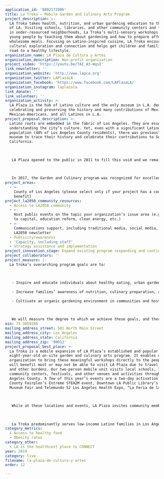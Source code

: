 ```yaml
---
application_id: '8892172906'
title: La Troka — Mobile Garden and Culinary Arts Program
project_description: >-
  LA Troka takes health, nutrition, and urban gardening education to the streets
  of LA. Visiting schools, libraries, and other community centers and festivals
  in under-resourced neighborhoods, La Troka’s multi-sensory workshops empower
  young people by teaching them about gardening and how to prepare affordable,
  wholesome meals. Focusing on Latino-inspired cuisine, LA Troka encourages
  cultural exploration and connection and helps get children and families on the
  road to a healthy lifestyle.
organization_name: LA Plaza de Cultura y Artes
organization_description: Non-profit organization
project_video: 'https://youtu.be/TAI_A3-mqsI'
link_newsletter: ''
organization_website: 'http://www.lapca.org'
organization_twitter: LAPlazaLA
organization_facebook: 'https://www.facebook.com/LAPlazaLA/'
organization_instagram: laplazala
link_donate: ''
link_volunteer: ''
organization_activity: >-
  LA Plaza is the hub of Latino culture and the only museum in L.A. dedicated to
  celebrating and preserving the history and many contributions of Mexicans,
  Mexican-Americans, and all Latinos in L.A.
project_proposal_description: >-
  Latino roots are embedded in the fabric of Los Angeles. They are essential to
  understanding the city’s culture. Yet, even with a significant Latino
  population (48% of Los Angeles County residents), there was previously no
  museum to trace their history and celebrate their contributions to Southern
  California. 
   
   
   
   LA Plaza opened to the public in 2011 to fill this void and we remain the only institution in the region that combines and honors Latino culture, art, and history. Our mission resonated with the local community and we have turned that original inspiration into growing impact. In 2018, LA Plaza welcomed more than 110,000 visitors (an increase from 95,000 in 2017). Services have also expanded from 15 community programs and events in 2011 to more than 85 last year. We are an admission-free museum and provide quality programming, elevating and celebrating LA’s rich Latino culture and heritage. In 2018, we served more than 8,000 school aged children through our free garden and culinary educational workshops. These children frequently bring their families back to attend our five annual Family Day events, visiting our exhibitions, enjoying live music and participating in garden, culinary and art workshops. Earlier this year, the Coronel family made it a point to bring photos to our Family Day event of their 2rd grade son carrying out a “healthy tostadas” recipe he’d learned in one of our workshops. Other participants in the program have expressed the joy of eating a tomato for the first time. These are a few examples of how our workshops an impact long after they have been carried out. 
   
   
   
   In 2017, the Garden and Culinary program was recognized for excellence in museum education with the California State Superintendent’s Award by the California Association of Museums.
project_areas:
  - >-
    County of Los Angeles (please select only if your project has a countywide
    benefit)
project_la2050_community_resources:
  - Access to LA2050 community
  - >-
    Host public events on the topic your organization’s issue area (e.g. access
    to capital, education reform, clean energy, etc.) 
  - >-
    Communications support, including traditional media, social media, and
    LA2050 newsletter
  - Publicity/awareness
  - 'Capacity, including staff'
  - Strategy assistance and implementation
project_innovation_stage: Expand existing program (expanding and continuing ongoing successful projects)
project_collaborators: ''
project_measure: |-
  La Troka’s overarching program goals are to:
   
   
   
   - Inspire and educate individuals about healthy eating, urban gardening and Latino culture reaching a minimum of 10,000 people annually; 
   
   - Increase families’ awareness of nutrition, culinary preparation, and the culture and history of produce;
   
   - Cultivate an organic gardening environment in communities and hosting institutions
   
   
   
   We will measure the degree to which we achieve these goals, and therefore program success, through pre- and post-assessments of participants and through increasing participation in events throughout the city. We plan to activate LA Troka a minimum four days a week.
ein: 75-3059288
mailing_address_street: 501 North Main Street
mailing_address_city: Los Angeles
mailing_address_state: California
mailing_address_zip: '90012'
project_proposal_best_place: >-
  La Troka is a mobile expansion of LA Plaza’s established and popular
  eight-year-old on-site garden and culinary arts program. It enables our
  organization to bring these meaningful workshops directly to the people who
  will benefit most or may not be able to visit LA Plaza due to travel barriers
  and other burdens. Our two-person mobile unit visits local schools, libraries,
  community centers, festivals, and other venues and activities throughout Los
  Angeles County. A few of this year’s events are a two-day activation at the LA
  County Fairplex’s Extreme STEA2M event, Downtown LA Public Library’s Mobile
  Museum Fair and Telemundo 52 Los Angeles Health Expo, “La Feria de la Salud”. 
   
   
   
   While at these locations and events, LA Plaza invites community members to join us for free workshops. These active and hands-on sessions teach families about urban gardening, the nutritional value of fruits and vegetables, healthy choices beyond the mobile experience, and the historical and cultural ties to food like corn, amaranth and tomatoes. Empowering our community with this history and the ability to understand, appreciate, and cook healthy food is an invaluable gift and a foundation on which to build life-long health. Additionally, the program has a multiplier impact as lessons are carried home and shared with other family members, creating a chain reaction of behavior changes in whole families and the wider Los Angeles community. 
   
   
   
   La Troka predominantly serves low-income Latino families in Los Angeles County. This is a particularly important population to reach because research shows that minority youth, especially those living in poverty, are at the highest risk of developing unhealthy habits that can derail their aspirations and futures.
category_metrics:
  - Access to healthy food
  - Obesity rates
category_other:
  - LA is the healthiest place to CONNECT
year: 2019
category: live
filename: la-plaza-de-cultura-y-artes
order: 12

---
```


